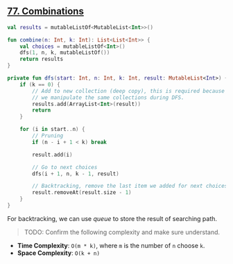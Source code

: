 ## [77. Combinations](https://leetcode.com/problems/combinations/)

```kotlin
val results = mutableListOf<MutableList<Int>>()

fun combine(n: Int, k: Int): List<List<Int>> {
    val choices = mutableListOf<Int>()
    dfs(1, n, k, mutableListOf())
    return results
}

private fun dfs(start: Int, n: Int, k: Int, result: MutableList<Int>) {
    if (k == 0) {
        // Add to new collection (deep copy), this is required because
        // we manipulate the same collections during DFS.
        results.add(ArrayList<Int>(result))
        return
    }

    for (i in start..n) {
        // Pruning
        if (n - i + 1 < k) break

        result.add(i)

        // Go to next choices
        dfs(i + 1, n, k - 1, result)

        // Backtracking, remove the last item we added for next choices to rollback to previous state.
        result.removeAt(result.size - 1)
    }
}
```

For backtracking, we can use *queue* to store the result of searching path.

> TODO: Confirm the following complexity and make sure understand.
* **Time Complexity**: `O(m * k)`, where `m` is the number of `n` choose `k`.
* **Space Complexity**: `O(k + n)`